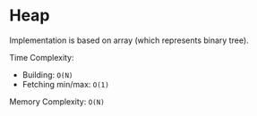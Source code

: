 # Heap

Implementation is based on array (which represents binary tree).

Time Complexity:

- Building: `O(N)`
- Fetching min/max: `O(1)`

Memory Complexity: `O(N)`
